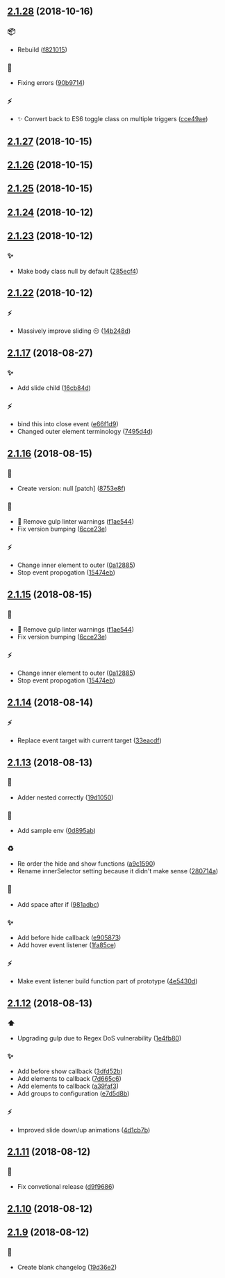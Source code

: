 ## [2.1.28](https://github.com/ButsAndCats/limelight/compare/2.1.27...2.1.28) (2018-10-16)


### :package:

* Rebuild ([f821015](https://github.com/ButsAndCats/limelight/commit/f821015))

### :rotating_light:

* Fixing errors ([90b9714](https://github.com/ButsAndCats/limelight/commit/90b9714))

### :zap:

* :sparkles: Convert back to ES6 toggle class on multiple triggers ([cce49ae](https://github.com/ButsAndCats/limelight/commit/cce49ae))



## [2.1.27](https://github.com/ButsAndCats/limelight/compare/2.1.26...2.1.27) (2018-10-15)




## [2.1.26](https://github.com/ButsAndCats/limelight/compare/2.1.25...2.1.26) (2018-10-15)




## [2.1.25](https://github.com/ButsAndCats/limelight/compare/2.1.24...2.1.25) (2018-10-15)




## [2.1.24](https://github.com/ButsAndCats/limelight/compare/2.1.23...2.1.24) (2018-10-12)




## [2.1.23](https://github.com/ButsAndCats/limelight/compare/2.1.22...2.1.23) (2018-10-12)


### :sparkles:

* Make body class null by default ([285ecf4](https://github.com/ButsAndCats/limelight/commit/285ecf4))



## [2.1.22](https://github.com/ButsAndCats/limelight/compare/v2.1.21...v2.1.22) (2018-10-12)


### :zap:

* Massively improve sliding :expressionless: ([14b248d](https://github.com/ButsAndCats/limelight/commit/14b248d))



## [2.1.17](https://github.com/ButsAndCats/limelight/compare/2.1.16...2.1.17) (2018-08-27)


### :sparkles:

* Add slide child ([16cb84d](https://github.com/ButsAndCats/limelight/commit/16cb84d))

### :zap:

* bind this into close event ([e66f1d9](https://github.com/ButsAndCats/limelight/commit/e66f1d9))
* Changed outer element terminology ([7495d4d](https://github.com/ButsAndCats/limelight/commit/7495d4d))



## [2.1.16](https://github.com/ButsAndCats/limelight/compare/2.1.14...2.1.16) (2018-08-15)


### :bookmark:

* Create version: null [patch] ([8753e8f](https://github.com/ButsAndCats/limelight/commit/8753e8f))

### :tropical_drink:

* :rotating_light: Remove gulp linter warnings ([f1ae544](https://github.com/ButsAndCats/limelight/commit/f1ae544))
* Fix version bumping ([6cce23e](https://github.com/ButsAndCats/limelight/commit/6cce23e))

### :zap:

* Change inner element to outer ([0a12885](https://github.com/ButsAndCats/limelight/commit/0a12885))
* Stop event propogation ([15474eb](https://github.com/ButsAndCats/limelight/commit/15474eb))



## [2.1.15](https://github.com/ButsAndCats/limelight/compare/2.1.14...2.1.15) (2018-08-15)


### :tropical_drink:

* :rotating_light: Remove gulp linter warnings ([f1ae544](https://github.com/ButsAndCats/limelight/commit/f1ae544))
* Fix version bumping ([6cce23e](https://github.com/ButsAndCats/limelight/commit/6cce23e))

### :zap:

* Change inner element to outer ([0a12885](https://github.com/ButsAndCats/limelight/commit/0a12885))
* Stop event propogation ([15474eb](https://github.com/ButsAndCats/limelight/commit/15474eb))



## [2.1.14](https://github.com/ButsAndCats/limelight/compare/2.1.13...2.1.14) (2018-08-14)


### :zap:

* Replace event target with current target ([33eacdf](https://github.com/ButsAndCats/limelight/commit/33eacdf))



## [2.1.13](https://github.com/ButsAndCats/limelight/compare/2.1.12...2.1.13) (2018-08-13)


### :bug:

* Adder nested correctly ([19d1050](https://github.com/ButsAndCats/limelight/commit/19d1050))

### :memo:

* Add sample env ([0d895ab](https://github.com/ButsAndCats/limelight/commit/0d895ab))

### :recycle:

* Re order the hide and show functions ([a9c1590](https://github.com/ButsAndCats/limelight/commit/a9c1590))
* Rename innerSelector setting because it didn't make sense ([280714a](https://github.com/ButsAndCats/limelight/commit/280714a))

### :rotating_light:

* Add space after if ([981adbc](https://github.com/ButsAndCats/limelight/commit/981adbc))

### :sparkles:

* Add before hide callback ([e905873](https://github.com/ButsAndCats/limelight/commit/e905873))
* Add hover event listener ([1fa85ce](https://github.com/ButsAndCats/limelight/commit/1fa85ce))

### :zap:

* Make event listener build function part of prototype ([4e5430d](https://github.com/ButsAndCats/limelight/commit/4e5430d))



## [2.1.12](https://github.com/ButsAndCats/limelight/compare/2.1.11...2.1.12) (2018-08-13)


### :arrow_up:

* Upgrading gulp due to Regex DoS vulnerability ([1e4fb80](https://github.com/ButsAndCats/limelight/commit/1e4fb80))

### :sparkles:

* Add before show callback ([3dfd52b](https://github.com/ButsAndCats/limelight/commit/3dfd52b))
* Add elements to callback ([7d665c6](https://github.com/ButsAndCats/limelight/commit/7d665c6))
* Add elements to callback ([a39faf3](https://github.com/ButsAndCats/limelight/commit/a39faf3))
* Add groups to configuration ([e7d5d8b](https://github.com/ButsAndCats/limelight/commit/e7d5d8b))

### :zap:

* Improved slide down/up animations ([4d1cb7b](https://github.com/ButsAndCats/limelight/commit/4d1cb7b))



## [2.1.11](https://github.com/ButsAndCats/limelight/compare/2.1.10...2.1.11) (2018-08-12)


### :tropical_drink:

* Fix convetional release ([d9f9686](https://github.com/ButsAndCats/limelight/commit/d9f9686))



## [2.1.10](https://github.com/ButsAndCats/limelight/compare/2.1.9...2.1.10) (2018-08-12)




## [2.1.9](https://github.com/ButsAndCats/limelight/compare/2.1.8...2.1.9) (2018-08-12)


### :memo:

* Create blank changelog ([19d36e2](https://github.com/ButsAndCats/limelight/commit/19d36e2))



